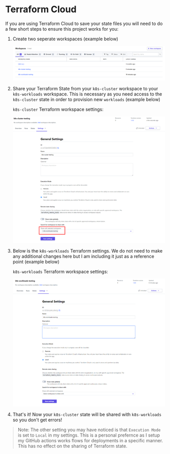 # Terraform Cloud

If you are using Terraform Cloud to save your state files you will need to do a few short steps to ensure this project works for you:

1. Create two seperate workspaces (example below)

    ![Terraform Workspaces](assets/tf-workspaces.png)

1. Share your Terraform State from your `k8s-cluster` workspace to your `k8s-workloads` workspace. This is necessary as you need access to the `k8s-cluster` state in order to provision new `workloads` (example below)

    `k8s-cluster` Terraform workspace settings:

    ![k8s-cluster workspace](assets/k8s-cluster-tf-settings.png)

1. Below is the `k8s-workloads` Terraform settings. We do not need to make any additional changes here but I am including it just as a reference point (example below)

    `k8s-workloads` Terraform workspace settings:

    ![k8s-workloads workspace](assets/k8s-workloads-tf-settings.png)

1. That's it! Now your `k8s-cluster` state will be shared with `k8s-workloads` so you don't get errors!

> Note: The other setting you may have noticed is that `Execution Mode` is set to `Local` in my settings. This is a personal prefernce as I setup my GitHub actions works flows for deployments in a specific manner. This has no effect on the sharing of Terraform state.
